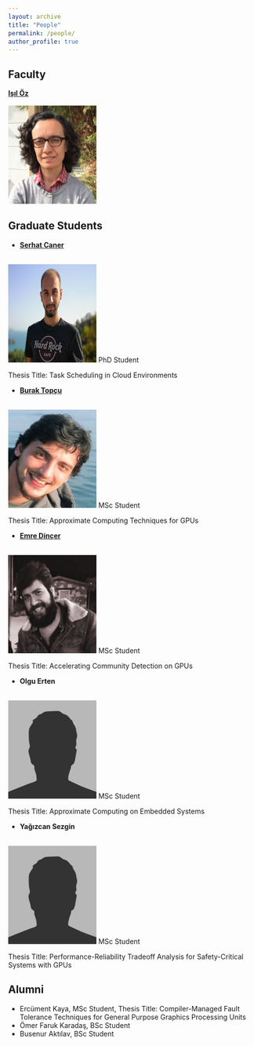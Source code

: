 ```yaml
---
layout: archive
title: "People"
permalink: /people/
author_profile: true
---
```


Faculty
---

**[Işıl Öz](https://www.linkedin.com/in/isiloz/)**<br/><br/>
<img src='/images/isil_oz.png' width="180" height="200">

Graduate Students
---

- **[Serhat Caner](https://www.linkedin.com/in/serhatcaner/)**<br/><br/>
<img src='/images/ra_serhat_caner.png' width="180" height="200">
 PhD Student<br/>
 
 Thesis Title: Task Scheduling in Cloud Environments
 
- **[Burak Topçu](https://tr.linkedin.com/in/burak-topcu)**<br/><br/>
<img src='/images/burak_topcu.png' width="180" height="200">
 MSc Student<br/>
 
 Thesis Title: Approximate Computing Techniques for GPUs

- **[Emre Dinçer](https://www.linkedin.com/in/emredncr)**<br/><br/>
<img src='/images/emre_dincer.jpeg' width="180" height="200">
 MSc Student<br/>
 
 Thesis Title: Accelerating Community Detection on GPUs

- **Olgu Erten**<br/><br/>
<img src='/images/bio-photo.jpg' width="180" height="200">
 MSc Student<br/>
 
 Thesis Title: Approximate Computing on Embedded Systems
 
- **Yağızcan Sezgin**<br/><br/>
<img src='/images/bio-photo.jpg' width="180" height="200">
 MSc Student<br/>
 
 Thesis Title: Performance-Reliability Tradeoff Analysis for Safety-Critical Systems with GPUs
 
Alumni
---

- Ercüment Kaya, MSc Student, Thesis Title: Compiler-Managed Fault Tolerance Techniques for General Purpose Graphics Processing Units
- Ömer Faruk Karadaş, BSc Student
- Busenur Aktılav, BSc Student
